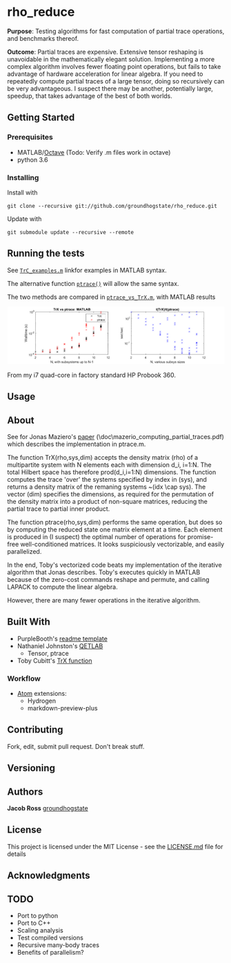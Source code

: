 # rho_reduce

**Purpose**: Testing algorithms for fast computation of partial trace operations, and benchmarks thereof.

**Outcome**: Partial traces are expensive. Extensive tensor reshaping is unavoidable in the mathematically elegant solution. Implementing a more complex algorithm involves fewer floating point operations, but fails to take advantage of hardware acceleration for linear algebra. If you need to repeatedly compute partial traces of a large tensor,  doing so recursively can be very advantageous. I suspect there may be another, potentially large, speedup, that takes advantage of the best of both worlds.


## Getting Started

### Prerequisites

* MATLAB/[Octave](https://www.gnu.org/software/octave/) (Todo: Verify .m files work in octave)
* python 3.6

### Installing

Install with
```
git clone --recursive git://github.com/groundhogstate/rho_reduce.git
```
Update with
```
git submodule update --recursive --remote
```
## Running the tests

See [`TrC_examples.m`](lib/MATLAB/TrX_examples.m) linkfor examples in MATLAB syntax.

The alternative function [`ptrace()`](lib/MATLAB/ptrace.m) will allow the same syntax.

The two methods are compared in [`ptrace_vs_TrX.m`](https://github.com/GroundhogState/rho_reduce/blob/master/doc/fig/trace_time_matlab.png), with MATLAB results

![trace_profile](/doc/fig/trace_time_matlab.png)

From my i7 quad-core in factory standard HP Probook 360.

## Usage



## About
See for Jonas Maziero's [paper](https://arxiv.org/abs/1609.00323) (\doc\mazerio_computing_partial_traces.pdf) which describes the implementation in ptrace.m.

The function TrX(rho,sys,dim) accepts the density matrix (rho) of a multipartite system with N elements each with dimension d_i, i=1:N. The total Hilbert space has therefore prod(d_i,i=1:N) dimensions. The function computes the trace 'over'  the systems specified by index in (sys), and returns a density matrix of the remaning systems ~(idx \cap sys). The vector (dim) specifies the dimensions, as required for the permutation of the density matrix into a product of non-square matrices, reducing the partial trace to partial inner product.

The function ptrace(rho,sys,dim) performs the same operation, but does so by computing the reduced state one matrix element at a time. Each element is produced in (I suspect) the optimal number of operations for promise-free well-conditioned matrices. It looks suspiciously vectorizable, and easily parallelized.

In the end, Toby's vectorized code beats my implementation of the iterative algorithm that Jonas describes. Toby's executes quickly in MATLAB because of the zero-cost commands reshape and permute, and calling LAPACK to compute the linear algebra. 

However, there are many fewer operations in the iterative algorithm.


## Built With

* PurpleBooth's [readme template](https://gist.github.com/PurpleBooth/109311bb0361f32d87a2)
* Nathaniel Johnston's [QETLAB](https://github.com/nathanieljohnston/QETLAB)
  * Tensor, ptrace
* Toby Cubitt's [TrX function](http://www.dr-qubit.org/matlab/TrX.m)

### Workflow
* [Atom](https://atom.io) extensions:
  * Hydrogen
  * markdown-preview-plus

## Contributing

Fork, edit, submit pull request. Don't break stuff.

## Versioning

## Authors

**Jacob Ross** [groundhogstate](https://github.com/groundhogstate)

## License

This project is licensed under the MIT License - see the [LICENSE.md](LICENSE.md) file for details

## Acknowledgments

## TODO
* Port to python
* Port to C++
* Scaling analysis
* Test compiled versions
* Recursive many-body traces
* Benefits of parallelism?

